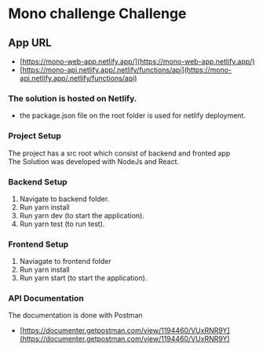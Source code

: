 # Mono challenge Challenge

## App URL
- [https://mono-web-app.netlify.app/](https://mono-web-app.netlify.app/)
- [https://mono-api.netlify.app/.netlify/functions/api](https://mono-api.netlify.app/.netlify/functions/api)

### The solution is hosted on Netlify.
- the package.json file on the root folder is used for netlify deployment.


### Project Setup
The project has a src root which consist of backend and fronted app <br />
The Solution was developed with NodeJs  and React.<br />

### Backend Setup
1. Navigate to backend folder.
2. Run yarn install
3. Run yarn dev (to start the application).
4. Run yarn test (to run test).


### Frontend Setup
1. Naviagate to frontend folder
2. Run yarn install
3. Run yarn start (to start the application).


### API Documentation
The documentation is done with Postman
- [https://documenter.getpostman.com/view/1194460/VUxRNR9Y](https://documenter.getpostman.com/view/1194460/VUxRNR9Y)
